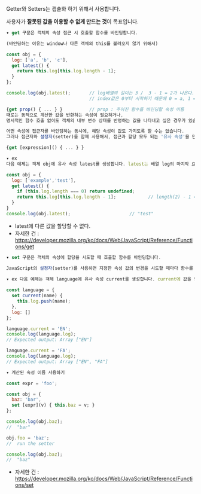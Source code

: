 Getter와 Setters는 캡슐화 하기 위해서 사용합니다.

사용자가 **잘못된 값을 이용할 수 없게 만드는 것**이 목표입니다.

```jsx
▾ get 구문은 객체의 속성 접근 시 호출할 함수를 바인딩합니다.

(바인딩하는 이유는 window나 다른 객체의 this를 불러오지 않기 위해서)

const obj = {
  log: ['a', 'b', 'c'],
  get latest() {
    return this.log[this.log.length - 1];
  }
};

console.log(obj.latest);       // log배열의 길이는 3 /  3 - 1 = 2가 나온다. 
                               // index값은 0부터 시작하기 때문에 0 = a, 1 = b, 2 = c

{get prop() { ... } }          // prop : 주어진 함수를 바인딩할 속성 이름
때로는 동적으로 계산한 값을 반환하는 속성이 필요하거나, 
명시적인 함수 호출 없이도 객체의 내부 변수 상태를 반영하는 값을 나타내고 싶은 경우가 있습니다.

어떤 속성에 접근자를 바인딩하는 동시에, 해당 속성이 값도 가지도록 할 수는 없습니다. 
그러나 접근자와 설정자(setter)를 함께 사용해서, 접근과 할당 모두 되는 '유사 속성'을 만들 수는 있습니다.

{get [expression]() { ... } }

▾ ex
다음 예제는 객체 obj에 유사 속성 latest를 생성합니다. latest는 배열 log의 마지막 요소를 반환합니다.

const obj = {
  log: ['example','test'],
  get latest() {
    if (this.log.length === 0) return undefined;
    return this.log[this.log.length - 1];            // length(2) - 1 = index[1];
  }
}
console.log(obj.latest);                      // "test"
```

- latest에 다른 값을 할당할 수 없다.
- 자세한 건 : https://developer.mozilla.org/ko/docs/Web/JavaScript/Reference/Functions/get

```jsx
▾ set 구문은 객체의 속성에 할당을 시도할 때 호출할 함수를 바인딩합니다.

JavaScript의 설정자(setter)를 사용하면 지정한 속성 값의 변경을 시도할 때마다 함수를 호출할 수 있습니다.

▾ ex 다음 예제는 객체 language에 유사 속성 current를 생성합니다. current에 값을 할당하면, 해당 값을 log 속성에 저장합니다.
 
const language = {
  set current(name) {
    this.log.push(name);
  },
  log: []
};

language.current = 'EN';
console.log(language.log); 
// Expected output: Array ["EN"]

language.current = 'FA';
console.log(language.log);           
// Expected output: Array ["EN", "FA"]

▾ 계산된 속성 이름 사용하기

const expr = 'foo';

const obj = {
  baz: 'bar',
  set [expr](v) { this.baz = v; }
};

console.log(obj.baz);
//  "bar"

obj.foo = 'baz';
//  run the setter

console.log(obj.baz);
//  "baz"
```

- 자세한 건 : https://developer.mozilla.org/ko/docs/Web/JavaScript/Reference/Functions/set